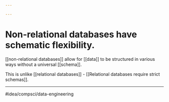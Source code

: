 ```yaml
---

---
```

# Non-relational databases have schematic flexibility. 
[[non-relational databases]] allow for [[data]] to be structured in various ways without a universal [[schema]]. 

This is unlike [[relational databases]] - [[Relational databases require strict schemas]]. 

---
#idea/compsci/data-engineering 